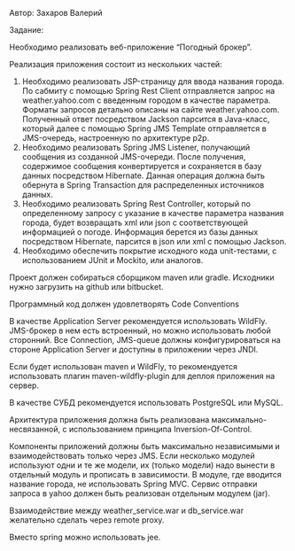 Автор: Захаров Валерий

Задание:

Необходимо реализовать веб-приложение “Погодный брокер”.

Реализация приложения состоит из нескольких частей:
1.	Необходимо реализовать JSP-страницу для ввода названия города. По сабмиту с помощью Spring Rest Client отправляется запрос на weather.yahoo.com с введенным городом в качестве параметра. Форматы запросов детально описаны на сайте weather.yahoo.com. Полученный ответ посредством Jackson парсится в Java-класс, который далее с помощью Spring JMS Template отправляется в JMS-очередь, настроенную по архитектуре p2p.
2.	Необходимо реализовать Spring JMS Listener, получающий сообщения из созданной JMS-очереди. После получения, содержимое сообщения конвертируется и сохраняется в базу данных посредством Hibernate. Данная операция должна быть обернута в Spring Transaction для распределенных источников данных.
3.	Необходимо реализовать Spring Rest Controller, который по определенному запросу с указание в качестве параметра названия города, будет возвращать xml или json с соответствующей информацией о погоде. Информация берется из базы данных посредством Hibernate, парсится в json или xml с помощью Jackson.
4.	Необходимо обеспечить покрытие исходного кода unit-тестами, с использованием JUnit и Mockito, или аналогов.

Проект должен собираться сборщиком maven или gradle. Исходники нужно загрузить на github или bitbucket.

Программный код должен удовлетворять Code Conventions

В качестве Application Server рекомендуется использовать WildFly. JMS-брокер в нем есть встроенный, но можно использовать любой сторонний. Все Connection, JMS-queue должны конфигурироваться на стороне Application Server и доступны в приложении через JNDI.

Если будет использован maven и WildFly, то рекомендуется использовать плагин maven-wildfly-plugin для деплоя приложения на сервер.

В качестве СУБД рекомендуется использовать PostgreSQL или MySQL.

Архитектура приложения должна быть реализована максимально-несвязанной, с использованием принципа Inversion-Of-Control.

Компоненты приложений должны быть максимально независимыми и взаимодействовать только через JMS. Если несколько модулей используют одни и те же модели, их (только модели) надо вынести в отдельный модуль и прописать в зависимости.
В модуле, где вводится название города, не использовать Spring MVC.
Сервис отправки запроса в yahoo должен быть реализован отдельным модулем (jar).

Взаимодействие между weather_service.war и db_service.war желательно сделать через remote proxy.

Вместо spring можно использовать jee.
